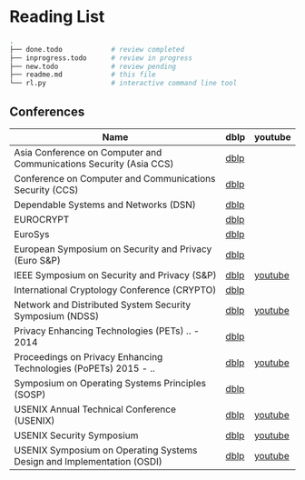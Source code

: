 # Reading List

```sh
.
├── done.todo            # review completed
├── inprogress.todo      # review in progress
├── new.todo             # review pending
├── readme.md            # this file
└── rl.py                # interactive command line tool
```

## Conferences

Name | dblp | youtube
-----|------|---------
Asia Conference on Computer and Communications Security (Asia CCS) | [dblp](https://dblp.org/db/conf/asiaccs/) |
Conference on Computer and Communications Security (CCS) | [dblp](https://dblp.uni-trier.de/db/conf/ccs/) |
Dependable Systems and Networks (DSN) | [dblp](https://dblp.uni-trier.de/db/conf/dsn/) |
EUROCRYPT | [dblp](https://dblp.uni-trier.de/db/conf/eurocrypt/)
EuroSys | [dblp](https://dblp.org/db/conf/eurosys/)
European Symposium on Security and Privacy (Euro S&P) | [dblp](https://dblp.org/db/conf/eurosp/)
IEEE Symposium on Security and Privacy (S&P) | [dblp](https://dblp.uni-trier.de/db/conf/sp/index.html) | [youtube](https://www.youtube.com/channel/UC6pXMS7qre9GZW7A7FVM90Q)
International Cryptology Conference (CRYPTO) | [dblp](https://dblp.org/db/conf/crypto/)
Network and Distributed System Security Symposium (NDSS) | [dblp](https://dblp.uni-trier.de/db/conf/ndss/) | [youtube](https://www.youtube.com/channel/UCL2H6Z8JNydJgOjbmfu7JFg)
Privacy Enhancing Technologies (PETs) .. - 2014| [dblp](https://dblp.uni-trier.de/db/conf/pet/)
Proceedings on Privacy Enhancing Technologies (PoPETs)  2015 - ..| [dblp](https://dblp.uni-trier.de/db/journals/popets/)| [youtube](https://www.youtube.com/channel/UC-m6oi7a-8LffTk64J3tq-w)
Symposium on Operating Systems Principles (SOSP) | [dblp](https://dblp.uni-trier.de/db/conf/sosp/)
USENIX Annual Technical Conference (USENIX) | [dblp](https://dblp.uni-trier.de/db/conf/usenix/) | [youtube](https://www.youtube.com/user/USENIXAssociation)
USENIX Security Symposium | [dblp](https://dblp.uni-trier.de/db/conf/uss/) | [youtube](https://www.youtube.com/user/USENIXAssociation)
USENIX Symposium on Operating Systems Design and Implementation (OSDI) | [dblp](https://dblp.uni-trier.de/db/conf/osdi/) | [youtube](https://www.youtube.com/user/USENIXAssociation)
